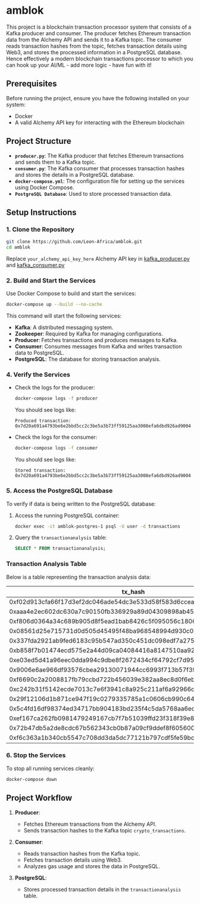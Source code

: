 # amblok 

This project is a blockchain transaction processor system that consists of a Kafka producer and consumer. The producer fetches Ethereum transaction data from the Alchemy API and sends it to a Kafka topic. The consumer reads transaction hashes from the topic, fetches transaction details using Web3, and stores the processed information in a PostgreSQL database. Hence effectively a modern blockchain transactions processor to which you can hook up your AI/ML - add more logic - have fun with it!

## Prerequisites

Before running the project, ensure you have the following installed on your system:
- Docker
- A valid Alchemy API key for interacting with the Ethereum blockchain

## Project Structure

- **`producer.py`**: The Kafka producer that fetches Ethereum transactions and sends them to a Kafka topic.
- **`consumer.py`**: The Kafka consumer that processes transaction hashes and stores the details in a PostgreSQL database.
- **`docker-compose.yml`**: The configuration file for setting up the services using Docker Compose.
- **`PostgreSQL Database`**: Used to store processed transaction data.

## Setup Instructions

### 1. Clone the Repository
```bash
git clone https://github.com/Leon-Africa/amblok.git
cd amblok
```

Replace `your_alchemy_api_key_here` Alchemy API key in [kafka_producer.py](https://github.com/Leon-Africa/amblok/blob/38994b50ebc0b28fc7ef59df7f7d5b11d880ecfe/kafka_producer.py#L15) and [kafka_consumer.py](https://github.com/Leon-Africa/amblok/blob/38994b50ebc0b28fc7ef59df7f7d5b11d880ecfe/kafka_consumer.py#L50)

### 2. Build and Start the Services
Use Docker Compose to build and start the services:
```bash
docker-compose up --build --no-cache
```

This command will start the following services:
- **Kafka**: A distributed messaging system.
- **Zookeeper**: Required by Kafka for managing configurations.
- **Producer**: Fetches transactions and produces messages to Kafka.
- **Consumer**: Consumes messages from Kafka and writes transaction data to PostgreSQL.
- **PostgreSQL**: The database for storing transaction analysis.

### 4. Verify the Services
- Check the logs for the producer:
  ```bash
  docker-compose logs -f producer
  ```
  You should see logs like:
  ```
  Produced transaction: 0x7d20a691a4793be6e2bbd5cc2c3be5a3b73ff59125aa3008efa6dbd926ad9004
  ```

- Check the logs for the consumer:
  ```bash
  docker-compose logs -f consumer
  ```
  You should see logs like:
  ```
  Stored transaction: 0x7d20a691a4793be6e2bbd5cc2c3be5a3b73ff59125aa3008efa6dbd926ad9004
  ```

### 5. Access the PostgreSQL Database
To verify if data is being written to the PostgreSQL database:
1. Access the running PostgreSQL container:
   ```bash
   docker exec -it amblok-postgres-1 psql -U user -d transactions
   ```
2. Query the `transactionanalysis` table:
   ```sql
   SELECT * FROM transactionanalysis;
   ```

### Transaction Analysis Table

Below is a table representing the transaction analysis data:

| tx_hash                                                       | wallet_from                                   | wallet_to                                     | gas     | classification |
|---------------------------------------------------------------|-----------------------------------------------|-----------------------------------------------|---------|----------------|
| 0xf02d913cfa66f17d3ef2dc046ade54dc3e533d58f583d6cceaa70bd62c1c1e5d | 0xD1Fa51f2dB23A9FA9d7bb8437b89FB2E70c60cB7    | 0xd4bC53434C5e12cb41381A556c3c47e1a86e80E3    | 1149548 | HIGH           |
| 0xaaa4e2ec602dc630a7c90150fb336929a89d04309898ab45788e903333ee9943 | 0xae2Fc483527B8EF99EB5D9B44875F005ba1FaE13    | 0x1f2F10D1C40777AE1Da742455c65828FF36Df387    | 1125820 | HIGH           |
| 0xf806d0364a34c689b905d8f5ead1bab8426c5f095056c18060cb29b8ac7c6d38 | 0xae2Fc483527B8EF99EB5D9B44875F005ba1FaE13    | 0x1f2F10D1C40777AE1Da742455c65828FF36Df387    |  680617 | HIGH           |
| 0x08561d25e715731d0d505d45495f48ba968548994d930c03db0aa3d642518422 | 0xf89d7b9c864f589bbF53a82105107622B35EaA40    | 0x290a07aC2d2fdC222e43356B6217b94f8Bf7512A    |   90000 | HIGH           |
| 0x337fda2921ab9fed6183c95b547ad350c451dc098edf7a275881ea5462735e1a | 0xf89d7b9c864f589bbF53a82105107622B35EaA40    | 0x8Eb2d2a5eD947a36c4D9A1363234044bD88b09B3    |   90000 | HIGH           |
| 0xb858f7b01474ecd575e2a44d09ca04084416a8147510aa929bb8e9fb9cece22a | 0x21a31Ee1afC51d94C2eFcCAa2092aD1028285549    | 0xebB6Cb2926c816314b422a907FbaDEcbA3a3d5bf    |  207128 | HIGH           |
| 0xe03ed5d41a96eec0dda994c9dbe8f2672434cf64792cf7d95acd352ad185b98f | 0x429aC89e7Eb25acEaD448F0c4Cd7ee2018f53e05    | 0xF96Ab834f25ee7B03dD7075078B05582C47156d2    |   21000 | LOW            |
| 0x9006e6ae966df93576cbea29130071944cc6993f713b57f3972b4438ff64a51a | 0x6046945C5B5eF5933b8E73a98A6AD7bF3e031df7    | 0xA69babEF1cA67A37Ffaf7a485DfFF3382056e78C    |  706738 | HIGH           |
| 0xf6690c2a2008817fb79ccbd722b456039e382aa8ec8d0f6eb94c0b52f1a71632 | 0x6046945C5B5eF5933b8E73a98A6AD7bF3e031df7    | 0xA69babEF1cA67A37Ffaf7a485DfFF3382056e78C    |  393768 | HIGH           |
| 0xc242b31f5142ecde7013c7e6f3941c8a925c211af6a92966d08beb9d00199725 | 0x00000027F490ACeE7F11ab5fdD47209d6422C5a7    | 0x42E213a3ad048e899B89ea8CB11d21bc97b84748    |  244825 | HIGH           |
| 0x29f12106d1b871ce947f19c0279335785a1c0606cb990c64e7c6a0ffc5fd420c | 0x95222290DD7278Aa3Ddd389Cc1E1d165CC4BAfe5    | 0xeDa4C0F725466fF036B03B2AD532904d6A96473E    |   21000 | LOW            |         |
| 0x5c4fd16df98374ed34717bb904183bd235f4c5da5768aa6ed68f6ed0a5f62a95 | 0x0e39140A8B1683e7ED0e737994846A47D9801Cdd    | 0x69460570c93f9DE5E2edbC3052bf10125f0Ca22d    |  215497 | HIGH           |
| 0xef167ca262fb0981479249167cb7f7b51039ffd23f318f39e86420b496527308 | 0xa4B5B81041E342A37373FFae4e170e4f5761B3e4    | 0x69460570c93f9DE5E2edbC3052bf10125f0Ca22d    |  154527 | HIGH           |
| 0x72b47db5a2de8cdc67b562343cb0b87a09cf9ddef8f6056009bedd563f652dd8 | 0xA14Bf4Cbe15ddf33537a0e50dEC1BA34769FFd29    | 0xfB183eb452CEe258c7e429610cb7d9e2a5fA68Ff    |   21000 | LOW            |
| 0xf6c363a1b340cb5547c708dd3da5dc77121b797cdf5fe59bcc481d84595d8265 | 0xb9134ddEB7Db85F9742659a8F74bE87328F138D1    | 0x0aBbc482FBD91DBF413E3D6Cc5622e03552AC13a    |   21000 | LOW            |


### 6. Stop the Services
To stop all running services cleanly:
```bash
docker-compose down
```

## Project Workflow

1. **Producer**:
   - Fetches Ethereum transactions from the Alchemy API.
   - Sends transaction hashes to the Kafka topic `crypto_transactions`.

2. **Consumer**:
   - Reads transaction hashes from the Kafka topic.
   - Fetches transaction details using Web3.
   - Analyzes gas usage and stores the data in PostgreSQL.

3. **PostgreSQL**:
   - Stores processed transaction details in the `transactionanalysis` table.
